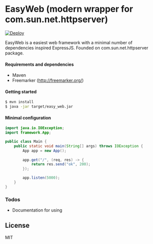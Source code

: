 # EasyWeb (modern wrapper for com.sun.net.httpserver)

[![Deploy](https://www.herokucdn.com/deploy/button.svg)](https://heroku.com/deploy?template=https://github.com/ummo93/EasyWeb)

EasyWeb is a easiest web framework with a minimal number of dependencies inspired ExpressJS. Founded on com.sun.net.httpserver package.
#### Requirements and dependencies
  - Maven
  - Freemarker (http://freemarker.org/)
  
#### Getting started
```sh
$ mvn install
$ java -jar target/easy_web.jar
```
#### Minimal configuration
```java
import java.io.IOException;
import framework.App;

public class Main {
    public static void main(String[] args) throws IOException {
        App app = new App();
        
        app.get("/", (req, res) -> {
            return res.send("ok", 200);
        });

        app.listen(5000);
    }
}
```

### Todos

 - Documentation for using

License
----

MIT
